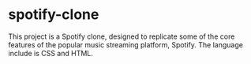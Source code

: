 # spotify-clone
This project is a Spotify clone, designed to replicate some of the core features of the popular music streaming platform, Spotify.
The language include is CSS and HTML.
